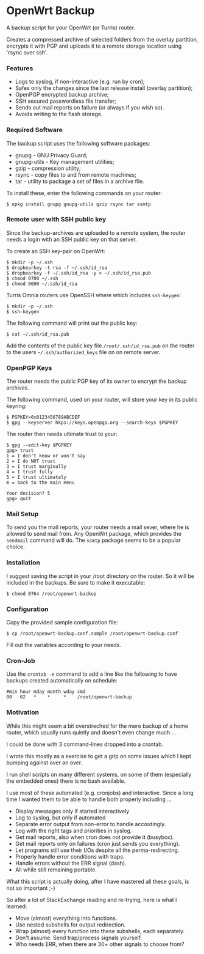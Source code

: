 # OpenWrt Backup

A backup script for your OpenWrt (or Turris) router.

Creates a compressed archive of selected folders from the overlay partition,
encrypts it with PGP and uploads it to a remote storage location using
'rsync over ssh'.

### Features

* Logs to syslog, if non-interactive (e.g. run by cron);
* Safes only the changes since the last release install (overlay partition);
* OpenPGP encrypted backup archive;
* SSH secured passwordless file transfer;
* Sends out mail reports on failure (or always if you wish so).
* Avoids writing to the flash storage.


### Required Software

The backup script uses the following software packages:

* gnupg - GNU Privacy Guard;
* gnupg-utils - Key management utilities;
* gzip - compression utility;
* rsync - copy files to and from remote machines;
* tar - utility to package a set of files in a archive file.

To install these, enter the following commands on your router:

    $ opkg install gnupg gnupg-utils gzip rsync tar ssmtp


### Remote user with SSH public key

Since the backup-archives are uploaded to a remote system, the router needs a
login with an SSH public key on that server.

To create an SSH key-pair on OpenWrt:

    $ mkdir -p ~/.ssh
    $ dropbearkey -t rsa -f ~/.ssh/id_rsa
    $ dropbearkey -f ~/.ssh/id_rsa -y > ~/.ssh/id_rsa.pub
    $ chmod 0700 ~/.ssh
    $ chmod 0600 ~/.ssh/id_rsa

Turris Omnia routers use OpenSSH where which includes `ssh-keygen`:

    $ mkdir -p ~/.ssh
    $ ssh-keygen

The following command will print out the public key:

    $ cat ~/.ssh/id_rsa.pub

Add the contents of the public key file `/root/.ssh/id_rsa.pub` on the router to
the users `~/.ssh/authorized_keys` file on on remote server.


### OpenPGP Keys

The router needs the public PGP key of its owner to encrypt the backup archives.

The following command, used on your router, will store your key in its public
keyring:

    $ PGPKEY=0x0123456789ABCDEF
    $ gpg --keyserver hkps://keys.openpgp.org --search-keys $PGPKEY

The router then needs ultimate trust to your:

    $ gpg --edit-key $PGPKEY
    gpg> trust
    1 = I don't know or won't say
    2 = I do NOT trust
    3 = I trust marginally
    4 = I trust fully
    5 = I trust ultimately
    m = back to the main menu

    Your decision? 5
    gpg> quit


### Mail Setup

To send you the mail reports, your router needs a mail sever, where he is
allowed to send mail from. Any OpenWrt package, which provides the `sendmail`
command will do. The `ssmtp` package seems to be a popular choice.


### Installation

I suggest saving the script in your /root directory on the router. So it will be
included in the backups. Be sure to make it executable:

    $ chmod 0764 /root/openwrt-backup


### Configuration

Copy the provided sample configuration file:

    $ cp /root/openwrt-backup.conf.sample /root/openwrt-backup.conf

Fill out the variables according to your needs.


### Cron-Job

Use the `crontab -e` command to add a line like the following to have backups created automatically on schedule:

    #min hour mday month wday cmd
    00   02   *    *     *    /root/openwrt-backup


### Motivation

While this might seem a bit overstreched for the mere backup of a home router, which usually runs quietly and doesn't even change much ...

I could be done with 3 command-lines dropped into a crontab.

I wrote this mostly as a exercise to get a grip on some issues which I kept bumping against over an over.

I run shell scripts on many different systems, on some of them (especially the embedded ones) there is no bash available.

I use most of these automated (e.g. cronjobs) and interactive. Since a long time I wanted them to be able to handle both properly including ...

   * Display messages only if started interactively
   * Log to syslog, but only if automated
   * Separate error output from non-error to handle accordingly.
   * Log with the right tags and priorities in syslog.
   * Get mail reports, also when cron does not provide it (busybox).
   * Get mail reports only on failures (cron just sends you everything).
   * Let programs still use their I/Os despite all the perma-redirecting.
   * Properly handle error conditions with traps.
   * Handle errors without the ERR signal (dash).
   * All while still remaining portable.

What this script is actually doing, after I have mastered all these goals, is not so important ;-)

So after a lot of StackExchange reading and re-trying, here is what I learned:

   * Move (almost) everything into functions.
   * Use nested subshells for output redirection.
   * Wrap (almost) every function into these subshells, each separately.
   * Don't assume. Send trap/process signals yourself.
   * Who needs ERR, when there are 30+ other signals to choose from?

